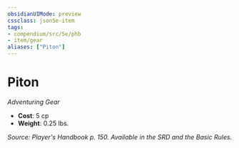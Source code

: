 ```yaml
---
obsidianUIMode: preview
cssclass: json5e-item
tags:
- compendium/src/5e/phb
- item/gear
aliases: ["Piton"]
---
```

# Piton
*Adventuring Gear*  

- **Cost**: 5 cp
- **Weight**: 0.25 lbs.

*Source: Player's Handbook p. 150. Available in the SRD and the Basic Rules.*